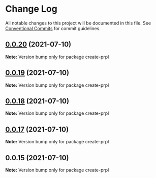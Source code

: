 # Change Log

All notable changes to this project will be documented in this file.
See [Conventional Commits](https://conventionalcommits.org) for commit guidelines.

## [0.0.20](https://github.com/tyhopp/prpl/compare/create-prpl@0.0.19...create-prpl@0.0.20) (2021-07-10)

**Note:** Version bump only for package create-prpl





## [0.0.19](https://github.com/tyhopp/prpl/compare/create-prpl@0.0.18...create-prpl@0.0.19) (2021-07-10)

**Note:** Version bump only for package create-prpl





## [0.0.18](https://github.com/tyhopp/prpl/compare/create-prpl@0.0.17...create-prpl@0.0.18) (2021-07-10)

**Note:** Version bump only for package create-prpl





## [0.0.17](https://github.com/tyhopp/prpl/compare/create-prpl@0.0.15...create-prpl@0.0.17) (2021-07-10)

**Note:** Version bump only for package create-prpl





## 0.0.15 (2021-07-10)

**Note:** Version bump only for package create-prpl
